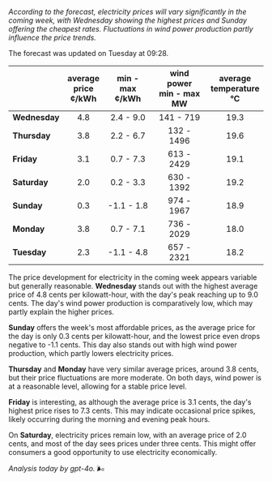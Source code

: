 *According to the forecast, electricity prices will vary significantly in the coming week, with Wednesday showing the highest prices and Sunday offering the cheapest rates. Fluctuations in wind power production partly influence the price trends.*

The forecast was updated on Tuesday at 09:28.

|            | average<br>price<br>¢/kWh | min - max<br>¢/kWh | wind power<br>min - max<br>MW | average<br>temperature<br>°C |
|:-----------|:----------------:|:----------------:|:-------------:|:-------------:|
| **Wednesday** | 4.8 | 2.4 - 9.0 | 141 - 719 | 19.3 |
| **Thursday**    | 3.8 | 2.2 - 6.7 | 132 - 1496 | 19.6 |
| **Friday**  | 3.1 | 0.7 - 7.3 | 613 - 2429 | 19.1 |
| **Saturday**   | 2.0 | 0.2 - 3.3 | 630 - 1392 | 19.2 |
| **Sunday**  | 0.3 | -1.1 - 1.8 | 974 - 1967 | 18.9 |
| **Monday**  | 3.8 | 0.7 - 7.1 | 736 - 2029 | 18.0 |
| **Tuesday**    | 2.3 | -1.1 - 4.8 | 657 - 2321 | 18.2 |

The price development for electricity in the coming week appears variable but generally reasonable. **Wednesday** stands out with the highest average price of 4.8 cents per kilowatt-hour, with the day's peak reaching up to 9.0 cents. The day's wind power production is comparatively low, which may partly explain the higher prices.

**Sunday** offers the week's most affordable prices, as the average price for the day is only 0.3 cents per kilowatt-hour, and the lowest price even drops negative to -1.1 cents. This day also stands out with high wind power production, which partly lowers electricity prices.

**Thursday** and **Monday** have very similar average prices, around 3.8 cents, but their price fluctuations are more moderate. On both days, wind power is at a reasonable level, allowing for a stable price level.

**Friday** is interesting, as although the average price is 3.1 cents, the day's highest price rises to 7.3 cents. This may indicate occasional price spikes, likely occurring during the morning and evening peak hours.

On **Saturday**, electricity prices remain low, with an average price of 2.0 cents, and most of the day sees prices under three cents. This might offer consumers a good opportunity to use electricity economically.

*Analysis today by gpt-4o.* 🌬️
